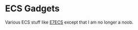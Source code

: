 # ECS Gadgets

Various ECS stuff like [E7ECS](https://github.com/5argon/E7ECS) except that I am no longer a noob.